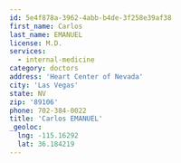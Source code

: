 ```yaml
---
id: 5e4f878a-3962-4abb-b4de-3f258e39af38
first_name: Carlos
last_name: EMANUEL
license: M.D.
services:
  - internal-medicine
category: doctors
address: 'Heart Center of Nevada'
city: 'Las Vegas'
state: NV
zip: '89106'
phone: 702-384-0022
title: 'Carlos EMANUEL'
_geoloc:
  lng: -115.16292
  lat: 36.184219
---
```


